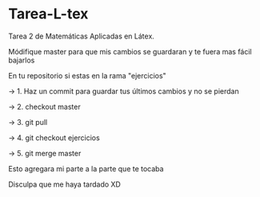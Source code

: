 # Tarea-L-tex
Tarea 2 de Matemáticas Aplicadas en Látex.


Módifique master para que mis cambios se guardaran y te fuera mas fácil bajarlos

En tu repositorio si estas en la rama "ejercicios"

-> 1. Haz un commit para guardar tus últimos cambios y no se pierdan 

-> 2. checkout master

-> 3. git pull 

-> 4. git checkout ejercicios

-> 5. git merge master

Esto agregara mi parte a la parte que te tocaba

Disculpa que me haya tardado XD
